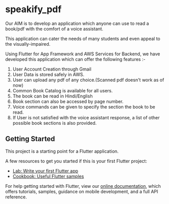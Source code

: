 # speakify_pdf

Our AIM is to develop an application which anyone can use to read a book/pdf with the comfort of a voice assistant.

This application can cater the needs of many students and even appeal to the visually-impaired.

Using Flutter for App Framework and AWS Services for Backend, we have developed this application which can offer the following features :-

1. User Account Creation through Gmail
2. User Data is stored safely in AWS.
3. User can upload any pdf of any choice.(Scanned pdf doesn't work as of now)
4. Common Book Catalog is available for all users.
5. The book can be read in Hindi/English
6. Book section can also be accessed by page number.
7. Voice commands can be given to specify the section the book to be read.
8. If User is not satisfied with the voice assistant response, a list of other possible book sections is also provided.

## Getting Started

This project is a starting point for a Flutter application.

A few resources to get you started if this is your first Flutter project:

- [Lab: Write your first Flutter app](https://flutter.dev/docs/get-started/codelab)
- [Cookbook: Useful Flutter samples](https://flutter.dev/docs/cookbook)

For help getting started with Flutter, view our
[online documentation](https://flutter.dev/docs), which offers tutorials,
samples, guidance on mobile development, and a full API reference.

